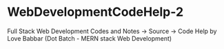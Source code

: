 # WebDevelopmentCodeHelp-2
Full Stack Web Development Codes and Notes -> Source -> Code Help by Love Babbar (Dot Batch - MERN stack Web Development)
